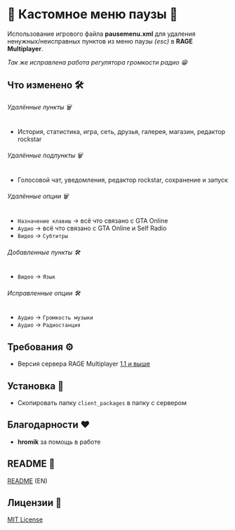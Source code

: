 # 🔶 Кастомное меню паузы 🔶

Использование игрового файла **pausemenu.xml** для удаления ненужных/неисправных пунктов из меню паузы *(esc)* в **RAGE Multiplayer**.

*Так же исправлена работа регулятора громкости радио 😁*

## Что изменено 🛠

###### Удалённые пункты 🗑

+ История, статистика, игра, сеть, друзья, галерея, магазин, редактор rockstar

###### Удалённые подпункты 🗑

+ Голосовой чат, уведомления, редактор rockstar, сохранение и запуск

###### Удалённые опции 🗑

+ ```Назначение клавиш``` -> всё что связано с GTA Online
+ ```Аудио``` -> всё что связано с GTA Online и Self Radio
+ ```Видео``` -> ```Субтитры```

###### Добавленные пункты 🛠

+ ```Видео``` -> ```Язык```

###### Исправленные опции 🛠

+ ```Аудио``` -> ```Громкость музыки```
+ ```Аудио``` -> ```Радиостанция```

## Требования ⚙️

- Версия сервера RAGE Multiplayer [1.1 и выше](https://rage.mp/forums/topic/7175-rage-multiplayer-110-dp1-goes-public-beta/)

## Установка 💾

- Скопировать папку ```client_packages``` в папку с сервером

## Благодарности ❤️

- **hromik** за помощь в работе

## README 📒

[README](./README) (EN)

## Лицензии 📝

[MIT License](./LICENSE)
